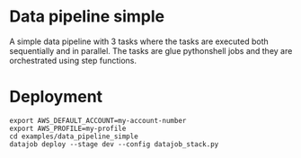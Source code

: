 # Data pipeline simple

A simple data pipeline with 3 tasks where the tasks are executed both sequentially and in parallel.
The tasks are glue pythonshell jobs and they are orchestrated using step functions.

# Deployment

    export AWS_DEFAULT_ACCOUNT=my-account-number
    export AWS_PROFILE=my-profile
    cd examples/data_pipeline_simple
    datajob deploy --stage dev --config datajob_stack.py